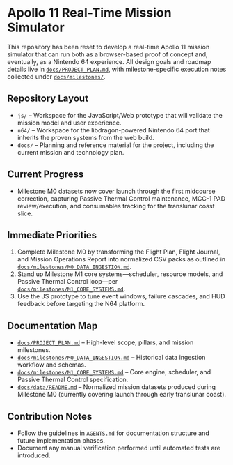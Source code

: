 # Apollo 11 Real-Time Mission Simulator

This repository has been reset to develop a real-time Apollo 11 mission simulator that can run both as a browser-based proof of concept and, eventually, as a Nintendo 64 experience. All design goals and roadmap details live in [`docs/PROJECT_PLAN.md`](docs/PROJECT_PLAN.md), with milestone-specific execution notes collected under [`docs/milestones/`](docs/milestones).

## Repository Layout
- `js/` – Workspace for the JavaScript/Web prototype that will validate the mission model and user experience.
- `n64/` – Workspace for the libdragon-powered Nintendo 64 port that inherits the proven systems from the web build.
- `docs/` – Planning and reference material for the project, including the current mission and technology plan.

## Current Progress
- Milestone M0 datasets now cover launch through the first midcourse correction, capturing Passive Thermal Control maintenance, MCC-1 PAD review/execution, and consumables tracking for the translunar coast slice.

## Immediate Priorities
1. Complete Milestone M0 by transforming the Flight Plan, Flight Journal, and Mission Operations Report into normalized CSV packs as outlined in [`docs/milestones/M0_DATA_INGESTION.md`](docs/milestones/M0_DATA_INGESTION.md).
2. Stand up Milestone M1 core systems—scheduler, resource models, and Passive Thermal Control loop—per [`docs/milestones/M1_CORE_SYSTEMS.md`](docs/milestones/M1_CORE_SYSTEMS.md).
3. Use the JS prototype to tune event windows, failure cascades, and HUD feedback before targeting the N64 platform.

## Documentation Map
- [`docs/PROJECT_PLAN.md`](docs/PROJECT_PLAN.md) – High-level scope, pillars, and mission milestones.
- [`docs/milestones/M0_DATA_INGESTION.md`](docs/milestones/M0_DATA_INGESTION.md) – Historical data ingestion workflow and schemas.
- [`docs/milestones/M1_CORE_SYSTEMS.md`](docs/milestones/M1_CORE_SYSTEMS.md) – Core engine, scheduler, and Passive Thermal Control specification.
- [`docs/data/README.md`](docs/data/README.md) – Normalized mission datasets produced during Milestone M0 (currently covering launch through early translunar coast).

## Contribution Notes
- Follow the guidelines in [`AGENTS.md`](AGENTS.md) for documentation structure and future implementation phases.
- Document any manual verification performed until automated tests are introduced.
